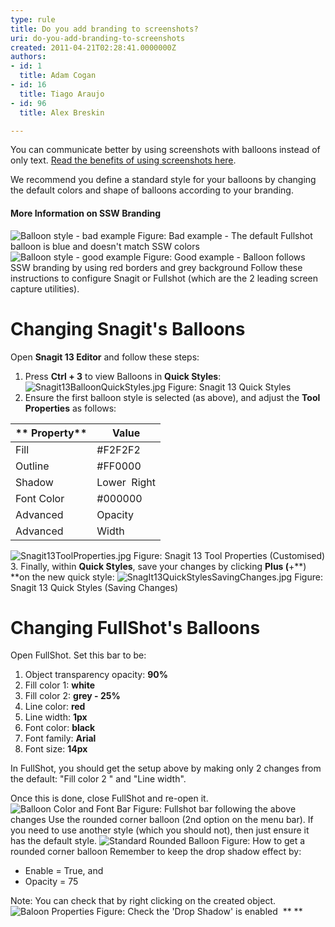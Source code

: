 ```yaml
---
type: rule
title: Do you add branding to screenshots?
uri: do-you-add-branding-to-screenshots
created: 2011-04-21T02:28:41.0000000Z
authors:
- id: 1
  title: Adam Cogan
- id: 16
  title: Tiago Araujo
- id: 96
  title: Alex Breskin

---
```


 
You can communicate better by using screenshots with balloons instead of only text. [Read the benefits of using screenshots here](/Pages/HowToUseBalloons.aspx).

We recommend you define a standard style for your balloons by changing the default colors and shape of balloons according to your branding.

#### More Information on SSW Branding
 ![Balloon style - bad example](/PublishingImages/balloons-style-bad-example.jpg) Figure: Bad example - The default Fullshot balloon is blue and doesn't match SSW colors   ![Balloon style - good example](/PublishingImages/balloons-style-good-example.jpg) Figure: Good example - Balloon follows SSW branding by using red borders and grey background 
Follow these instructions to configure Snagit or Fullshot (which are the 2 leading screen capture utilities).

# Changing Snagit's Balloons

Open **Snagit 13 Editor** and follow these steps:

1. Press **Ctrl + 3** to view Balloons in **Quick Styles**:
 ![Snagit13BalloonQuickStyles.jpg](/PublishingImages/Snagit13BalloonQuickStyles.jpg) Figure: Snagit 13 Quick Styles
2. Ensure the first balloon style is selected (as above), and adjust the **Tool Properties** as follows:


| ** Property**<br> | **Value**​ |
| --- | --- |
| Fill <br> | #F2F2F2<br> |
| Outline<br> | #FF0000<br> |
| Shadow<br> | Lower  Right<br> |
| Font Color<br> | #000000<br> |
| Advanced | Opacity<br> | 90%<br> |
| Advanced | Width<br> | 1<br> |

![Snagit13ToolProperties.jpg](/PublishingImages/Snagit13ToolProperties.jpg) Figure: Snagit 13 Tool Properties (Customised)
3. Finally, within **Quick Styles**, save your changes by clicking **Plus (**+**) **on the new quick style:
![SnagIt13QuickStylesSavingChanges.jpg](/PublishingImages/SnagIt13QuickStylesSavingChanges.jpg) Figure: Snagit 13 Quick Styles (Saving Changes)



# Changing FullShot's Balloons


Open FullShot. Set this bar to be:

1. Object transparency opacity: **90%**
2. Fill color 1: **white**
3. Fill color 2: **grey - 25%**
4. Line color: **red**
5. Line width: **1px**
6. Font color: **black**
7. Font family: **Arial**
8. Font size: **14px**


In FullShot, you should get the setup above by making only 2 changes from the default: "Fill color 2 " and "Line width".

Once this is done, close FullShot and re-open it.
![Balloon Color and Font Bar](/PublishingImages/BalloonColorFontBar.jpg) Figure: Fullshot bar following the above changes
Use the rounded corner balloon (2nd option on the menu bar). If you need to use another style (which you should not), then just ensure it has the default style.
![Standard Rounded Balloon](/PublishingImages/standardRoundedBalloon.jpg) Figure: How to get a rounded corner balloon
Remember to keep the drop shadow effect by:

- Enable = True, and
- Opacity = 75


Note: You can check that by right clicking on the created object.
![Baloon Properties](/PublishingImages/BalloonProperties.jpg) Figure: Check the 'Drop Shadow' is enabled 
** 
**



